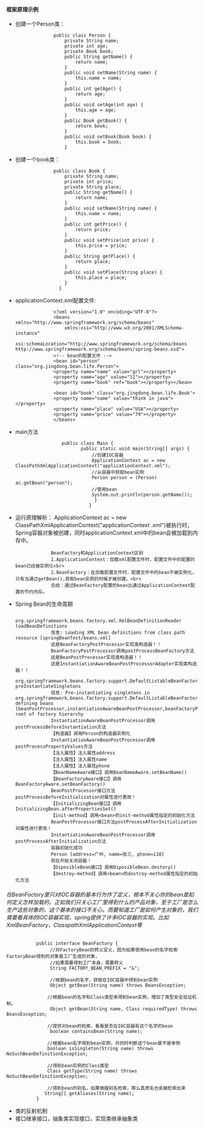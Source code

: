 #### 框架原理示例
* 创建一个Person类：

                    public class Person {
                        private String name;
                        private int age;
                        private Book book;
                        public String getName() {
                            return name;
                        }
                        public void setName(String name) {
                            this.name = name;
                        }
                        public int getAge() {
                            return age;
                        }
                        public void setAge(int age) {
                            this.age = age;
                        }
                        public Book getBook() {
                            return book;
                        }
                        public void setBook(Book book) {
                            this.book = book;
                        }
* 创建一个book类：

                    public class Book {
                        private String name;
                        private int price;
                        private String place;
                        public String getName() {
                            return name;
                        }
                        public void setName(String name) {
                            this.name = name;
                        }
                        public int getPrice() {
                            return price;
                        }
                        public void setPrice(int price) {
                            this.price = price;
                        }
                        public String getPlace() {
                            return place;
                        }
                        public void setPlace(String place) {
                            this.place = place;
                        }
                      }
* applicationContext.xml配置文件:

                    <?xml version="1.0" encoding="UTF-8"?>
                    <beans xmlns="http://www.springframework.org/schema/beans"
                        xmlns:xsi="http://www.w3.org/2001/XMLSchema-instance"
                        xsi:schemaLocation="http://www.springframework.org/schema/beans http://www.springframework.org/schema/beans/spring-beans.xsd">
                    <!-- bean的配置文件 -->
                    <bean id="person" class="org.jingdong.bean.life.Person">
                    <property name="name" value="grl"></property>
                    <property name="age" value="11"></property> 
                    <property name="book" ref="book"></property></bean>
                    
                    <bean id="book" class="org.jingdong.bean.life.Book">
                    <property name="name" value="think in java"></property>
                    <property name="place" value="USA"></property>
                    <property name="price" value="79"></property>
                    </beans>
* main方法

                       public class Main {
                              public static void main(String[] args) {
                                  //创建IOC容器
                                  ApplicationContext ac = new ClassPathXmlApplicationContext("applicationContext.xml");
                                  //从容器中获取bean实例
                                  Person person = (Person) ac.getBean("person");
                                  //使用bean
                                  System.out.println(person.getName());
                                   }
                                 }
                    
 * 运行原理解析：
 ApplicationContext ac = new ClassPathXmlApplicationContext("applicationContext .xml")被执行时，Spring容器对象被创建，同时applicationContext.xml中的bean会被加载到内存中。
 
                    BeanFactory和ApplicationContext区别
                    1.ApplicationContext：加载xml配置文件时，配置文件中的配置的bean已经被实例化<br>
                    2.BeanFactory：在加载配置文件时，配置文件中的bean不被实例化，只有当通过getBean(),获取bean实例的时候才被创建。<br>
                    总结：通过BeanFactory配置的bean比通过ApplicationContext配置的节约内存。
 * Spring Bean的生命周期
 
                    org.springframework.beans.factory.xml.XmlBeanDefinitionReader loadBeanDefinitions
                    信息: Loading XML bean definitions from class path resource [springBeanTest/beans.xml]
                    这是BeanFactoryPostProcessor实现类构造器！！
                    BeanFactoryPostProcessor调用postProcessBeanFactory方法
                    这是BeanPostProcessor实现类构造器！！
                    这是InstantiationAwareBeanPostProcessorAdapter实现类构造器！！
                     org.springframework.beans.factory.support.DefaultListableBeanFactory preInstantiateSingletons
                    信息: Pre-instantiating singletons in org.springframework.beans.factory.support.DefaultListableBeanFactory@9934d4: defining beans [beanPostProcessor,instantiationAwareBeanPostProcessor,beanFactoryPostProcessor,person]; root of factory hierarchy
                    InstantiationAwareBeanPostProcessor调用postProcessBeforeInstantiation方法
                    【构造器】调用Person的构造器实例化
                    InstantiationAwareBeanPostProcessor调用postProcessPropertyValues方法
                    【注入属性】注入属性address
                    【注入属性】注入属性name
                    【注入属性】注入属性phone
                    【BeanNameAware接口】调用BeanNameAware.setBeanName()
                    【BeanFactoryAware接口】调用BeanFactoryAware.setBeanFactory()
                    BeanPostProcessor接口方法postProcessBeforeInitialization对属性进行更改！
                    【InitializingBean接口】调用InitializingBean.afterPropertiesSet()
                    【init-method】调用<bean>的init-method属性指定的初始化方法
                    BeanPostProcessor接口方法postProcessAfterInitialization对属性进行更改！
                    InstantiationAwareBeanPostProcessor调用postProcessAfterInitialization方法
                    容器初始化成功
                    Person [address=广州, name=张三, phone=110]
                    现在开始关闭容器！
                    【DiposibleBean接口】调用DiposibleBean.destory()
                    【destroy-method】调用<bean>的destroy-method属性指定的初始化方法

###### 在BeanFactory里只对IOC容器的基本行为作了定义，根本不关心你的bean是如何定义怎样加载的。正如我们只关心工厂里得到什么的产品对象，至于工厂是怎么生产这些对象的，这个基本的接口不关心。而要知道工厂是如何产生对象的，我们需要看具体的IOC容器实现，spring提供了许多IOC容器的实现。比如XmlBeanFactory，ClasspathXmlApplicationContext等

               public interface BeanFactory {   
                    //对FactoryBean的转义定义，因为如果使用bean的名字检索FactoryBean得到的对象是工厂生成的对象，    
                    //如果需要得到工厂本身，需要转义           
                    String FACTORY_BEAN_PREFIX = "&"; 
                       
                    //根据bean的名字，获取在IOC容器中得到bean实例    
                    Object getBean(String name) throws BeansException;    
                  
                   //根据bean的名字和Class类型来得到bean实例，增加了类型安全验证机制。    
                    Object getBean(String name, Class requiredType) throws BeansException;    
                   
                   //提供对bean的检索，看看是否在IOC容器有这个名字的bean    
                    boolean containsBean(String name);    
                   
                   //根据bean名字得到bean实例，并同时判断这个bean是不是单例    
                   boolean isSingleton(String name) throws NoSuchBeanDefinitionException;    
                   
                   //得到bean实例的Class类型    
                   Class getType(String name) throws NoSuchBeanDefinitionException;    
                   
                   //得到bean的别名，如果根据别名检索，那么其原名也会被检索出来    
                  String[] getAliases(String name);                
               }
* 类的反射机制
* 接口继承接口，抽象类实现接口，实现类继承抽象类
